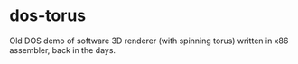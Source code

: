 dos-torus
=========

Old DOS demo of software 3D renderer (with spinning torus) written in x86 assembler, back in the days.